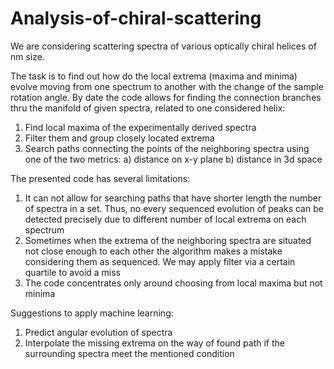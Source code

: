 # Analysis-of-chiral-scattering
We are considering scattering spectra of various optically chiral helices of nm size.

The task is to find out how do the local extrema (maxima and minima) evolve moving from one spectrum to another with the change of the sample rotation angle. By date the code allows for finding the connection branches thru the manifold of given spectra, related to one considered helix:
1) Find local maxima of the experimentally derived spectra
2) Filter them and group closely located extrema
3) Search paths connecting the points of the neighboring spectra using one of the two metrics:
   a) distance on x-y plane
   b) distance in 3d space

The presented code has several limitations:
1) It can not allow for searching paths that have shorter length the number of spectra in a set. Thus, no every sequenced evolution of peaks can be detected precisely due to different number of local extrema on each spectrum
2) Sometimes when the extrema of the neighboring spectra are situated not close enough to each other the algorithm makes a mistake considering them as sequenced. We may apply filter via a certain quartile to avoid a miss
3) The code concentrates only around choosing from local maxima but not minima

Suggestions to apply machine learning:
1) Predict angular evolution of spectra
2) Interpolate the missing extrema on the way of found path if the surrounding spectra meet the mentioned condition
